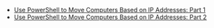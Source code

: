  - [Use PowerShell to Move Computers Based on IP Addresses: Part 1](http://blogs.technet.com/b/heyscriptingguy/archive/2011/12/03/use-powershell-to-move-computers-based-on-ip-addresses.aspx)
 - [Use PowerShell to Move Computers Based on IP Addresses: Part 2](http://blogs.technet.com/b/heyscriptingguy/archive/2011/12/04/use-powershell-to-move-computers-based-on-ip-addresses-part-2.aspx)

